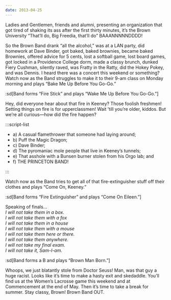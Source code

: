 ```yaml
---
date: 2013-04-25
---
```


Ladies and Gentlemen, friends and alumni, presenting an organization that got tired of shaking its ass after the first thirty minutes, it’s the Brown University “That’ll do, Big Freedia, that’ll do” BAAANNNNNDDDD!

So the Brown Band drank “all the alcohol,” was at a LAN party, did homework at Dave Binder, got baked, baked brownies, became baked Brownies, offered advice for 5 cents, lost a softball game, lost board games, got locked in a Providence College dorm, made a classy brunch, dunked Fiery Cushman, silently raved, was Fratty in the Ratty, did the Hokey Pokey, and was Dennis. I heard there was a concert this weekend or something? Watch now as the Band struggles to make it to their 9-am class on Monday morning and plays “Bake Me Up Before You Go-Go.”

:sd[Band forms “Fire Stick” and plays “Wake Me Up Before You Go-Go.”]

Hey, did everyone hear about that fire in Keeney? Those foolish freshmen! Setting things on fire is for upperclassmen! Wait ’till you’re older, kiddos. But we’re all curious—how did the fire happen?

:::script-list

- a) A casual flamethrower that someone had laying around;
- b) Puff the Magic Dragon;
- c) Dave Binder;
- d) The pyromaniac mole people that live in Keeney’s tunnels;
- e) That asshole with a Bunsen burner stolen from his Orgo lab; and
- f) THE PRINCETON BAND!

:::

Watch now as the Band tries to get all of that fire-extinguisher stuff off their clothes and plays “Come On, Keeney.”

:sd[Band forms “Fire Extinguisher” and plays “Come On Eileen.”]

Speaking of finals...\
_I will not take them in a box.\
I will not take them with a fox\
I will not take them in a house\
I will not take them with a mouse\
I will not take them here or there.\
I will not take them anywhere.\
I will not take my final exam.\
I will not take it, Sam-I-am._

:sd[Band forms a B and plays “Brown Man Born.”]

Whoops, we just blatantly stole from Doctor Seuss! Man, was that guy a huge racist. Looks like it’s time to make a hasty exit and skedaddle. You’ll find us at the Women’s Lacrosse game this weekend and at Commencement at the end of May. Then it’s time to take a break for summer. Stay classy, Brown! Brown Band OUT.
